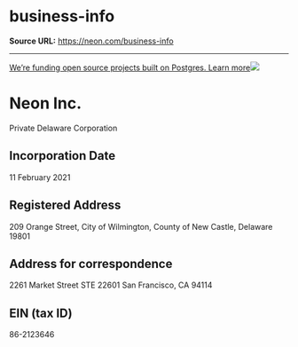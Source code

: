 # business-info

**Source URL:** https://neon.com/business-info

---

[We’re funding open source projects built on Postgres. Learn more![](/_next/static/svgs/9ee958f8b2be7694e4ce9140c14df68e.svg)](https://neon.com/programs/open-source)

# Neon Inc.

Private Delaware Corporation

## Incorporation Date

11 February 2021

## Registered Address

209 Orange Street, City of Wilmington, County of New Castle, Delaware 19801

## Address for correspondence

2261 Market Street STE 22601 San Francisco, CA 94114

## EIN (tax ID)

86-2123646
